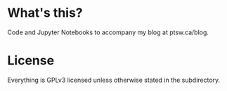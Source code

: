 What's this?
============
Code and Jupyter Notebooks to accompany my blog at ptsw.ca/blog.

License
=======

Everything is GPLv3 licensed unless otherwise stated in the subdirectory.
